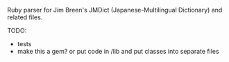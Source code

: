 Ruby parser for Jim Breen's JMDict (Japanese-Multilingual Dictionary) and related files.

TODO:
- tests
- make this a gem? or put code in /lib and put classes into separate files
